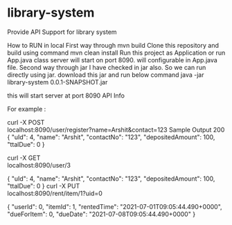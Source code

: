 # library-system
Provide API Support for library system


How to RUN in local
First way through mvn build
Clone this repository and build using command mvn clean install
Run this project as Application or run App.java class
server will start on port 8090. will configurable in App.java file.
Second way through jar
I have checked in jar also. So we can run directly using jar.
download this jar and run below command
java -jar library-system 0.0.1-SNAPSHOT.jar

this will start server at port 8090
API Info



For example :

curl -X POST \
  localhost:8090/user/register?name=Arshit&contact=123
Sample Output 200
{
    "uId": 4,
    "name": "Arshit",
    "contactNo": "123",
    "depositedAmount": 100,
    "ttalDue": 0
}

curl -X GET \
localhost:8090/user/3

{
    "uId": 4,
    "name": "Arshit",
    "contactNo": "123",
    "depositedAmount": 100,
    "ttalDue": 0
}
curl -X PUT \
localhost:8090/rent/item/1?uid=0

{
    "userId": 0,
    "itemId": 1,
    "rentedTime": "2021-07-01T09:05:44.490+0000",
    "dueForItem": 0,
    "dueDate": "2021-07-08T09:05:44.490+0000"
}

